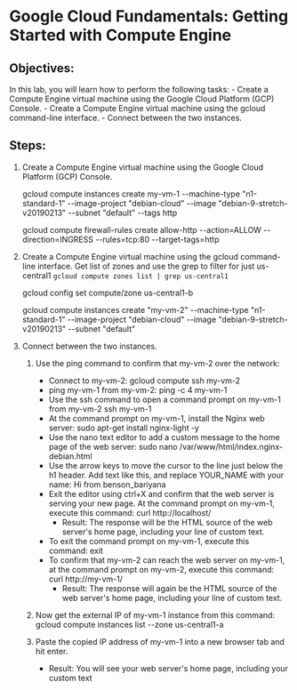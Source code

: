 # Google Cloud Fundamentals: Getting Started with Compute Engine

## Objectives:

In this lab, you will learn how to perform the following tasks:
    - Create a Compute Engine virtual machine using the Google Cloud Platform (GCP) Console.
    - Create a Compute Engine virtual machine using the gcloud command-line interface.
    - Connect between the two instances.

## Steps:

1. Create a Compute Engine virtual machine using the Google Cloud Platform (GCP) Console.

    gcloud compute instances create my-vm-1 --machine-type "n1-standard-1" --image-project "debian-cloud" --image "debian-9-stretch-v20190213" --subnet "default" --tags http

    gcloud compute firewall-rules create allow-http --action=ALLOW --direction=INGRESS --rules=tcp:80 --target-tags=http

2. Create a Compute Engine virtual machine using the gcloud command-line interface.
Get list of zones and use the grep to filter for just us-central1 `gcloud compute zones list | grep us-central1`

    gcloud config set compute/zone us-central1-b

    gcloud compute instances create "my-vm-2" --machine-type "n1-standard-1" --image-project "debian-cloud" --image "debian-9-stretch-v20190213" --subnet "default"

3. Connect between the two instances.

    1. Use the ping command to confirm that my-vm-2 over the network:

        - Connect to my-vm-2:
            gcloud compute ssh my-vm-2
        - ping my-vm-1 from my-vm-2:
            ping -c 4 my-vm-1
        - Use the ssh command to open a command prompt on my-vm-1 from my-vm-2
            ssh my-vm-1
        - At the command prompt on my-vm-1, install the Nginx web server:
            sudo apt-get install nginx-light -y
        - Use the nano text editor to add a custom message to the home page of the web server:
            sudo nano /var/www/html/index.nginx-debian.html
        - Use the arrow keys to move the cursor to the line just below the h1 header. Add text like this, and replace YOUR_NAME with your name:
            Hi from benson_bariyana
        - Exit the editor using ctrl+X and confirm that the web server is serving your new page. At the command prompt on my-vm-1, execute this command:
            curl http://localhost/
            - Result: The response will be the HTML source of the web server's home page, including your line of custom text.
        - To exit the command prompt on my-vm-1, execute this command:
            exit
        - To confirm that my-vm-2 can reach the web server on my-vm-1, at the command prompt on my-vm-2, execute this command:
            curl http://my-vm-1/
            - Result: The response will again be the HTML source of the web server's home page, including your line of custom text.
            
    2. Now get the external IP of my-vm-1 instance from this command:
        gcloud compute instances list --zone us-central1-a
        
    3. Paste the copied IP address of my-vm-1 into a new browser tab and hit enter.
        - Result: You will see your web server's home page, including your custom text 